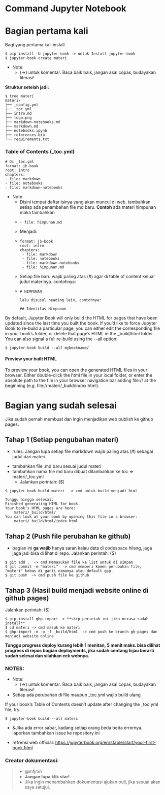# Command Jupyter Notebook

# Bagian pertama kali
Bagi yang pertama kali install

```
$ pip install -U jupyter-book -> untuk Install jupyter-book
$ jupyter-book create materi
```

- Note:
  - (->) untuk komentar. Baca baik baik, jangan asal copas, budayakan literasi! 

**Struktur setelah jadi:**

```
$ tree materi
materi/
├── _config.yml
├── _toc.yml
├── intro.md
├── logo.png
├── markdown-notebooks.md
├── markdown.md
├── notebooks.ipynb
├── references.bib
└── requirements.txt
```

### Table of Contents (_toc.yml)

```
# Di _toc.yml
format: jb-book
root: intro
chapters:
- file: markdown
- file: notebooks
- file: markdown-notebooks
```
- Note:
  - Disini tempat daftar isinya yang akan muncul di web. tambahkan setiap ada penambahan file md baru. **Contoh** ada materi himpunan maka tambahkan
  - ```
    - file: himpunan.md
    ```
  - Menjadi:
  - ```
    format: jb-book
    root: intro
    chapters:
     - file: markdown
     - file: notebooks
     - file: markdown-notebooks
     - file: himpunan.md
    ```
  - Setiap file baru wajib paling atas (#)  agar di table of content keluar judul materinya. contohnya:
  - ```
    # HIMPUNAN

    lalu disusul heading lain, contohnya:

    ## Identitas Himpunan
    ```

By default, Jupyter Book will only build the HTML for pages that have been updated since the last time you built the book.
If you’d like to force Jupyter Book to re-build a particular page, you can either edit the corresponding file in your book’s folder, or delete that page’s HTML in the _build/html folder.
You can also signal a full re-build using the --all option:

```
$ jupyter-book build --all mybookname/
```

#### Preview your built HTML
To preview your book, you can open the generated HTML files in your browser. Either double-click the html file in your local folder, or enter the absolute path to the file in your browser navigation bar adding file:// at the beginning (e.g. file://materi/_build/index.html).


# Bagian yang sudah selesai
Jika sudah pernah membuat dan ingin menjadikan web publish ke github pages.

## Tahap 1 (Setiap pengubahan materi)
* rules:
Jangan lupa setiap file markdown wajib paling atas (#) sebagai judul dari materi.
- tambahkan file .md baru sesuai judul materi
- tambahkan nama file md baru dibuat ditambahkan ke toc => materi/_toc.yml
  - Jalankan perintah: ($)
```
$ jupyter-book build materi  -> cmd untuk build menjadi html
```
```
Tunggu hingga selesai:
Finished generating HTML for book.
Your book's HTML pages are here:
    materi/_build/html/
You can look at your book by opening this file in a browser:
    materi/_build/html/index.html

```

## Tahap 2 (Push file perubahan ke github)
* bagian ini **ga wajib** hanya saran kalau data di codespace hilang, jaga jaga jadi bisa di lihat di repo.
Jalankan perintah: ($)
```
$ git add .  -> cmd Memasukan file ke list untuk di simpan 
$ git commit -m "materi"  -> cmd memberi komen perubahan file, "materi" bebas di ganti namanya atau default gpp.
$ git push  -> cmd push file ke github
```

## Tahap 3 (Hasil build menjadi website online di github pages)
Jalankan perintah: ($) 
```
$ pip install ghp-import -> **skip perintah ini jika merasa sudah install**
$ cd materi -> cmd masuk ke materi
$ ghp-import -n -p -f _build/html  -> cmd push ke branch gh-pages dan menjadi website online
```
**Tunggu progress deploy kurang lebih 1 menitan, 5 menit maks. bisa dilihat progress di repos bagian deployments, jika sudah centang hijau berarti sudah selesai dan silahkan cek webnya.**

### NOTES:
- Note:
  - (->) untuk komentar. Baca baik baik, jangan asal copas, budayakan literasi! 
- Setiap ada perubahan di file maupun _toc.yml wajib build ulang

If your book’s Table of Contents doesn’t update after changing the _toc.yml file, try:
```
$ jupyter-book build --all materi
```

- &Jika ada error sabar, kadang setiap orang beda beda errornya. laporkan tambahkan issue ke repository ini

- refrensi web official: https://jupyterbook.org/en/stable/start/your-first-book.html
### Creator dokumentasi: 
> - @mfjrxn
> - **Jangan lupa klik star!**
> - Jika ingin menambahkan dokumentasi ajukan pull, jika sesuai akan saya setujui. 
